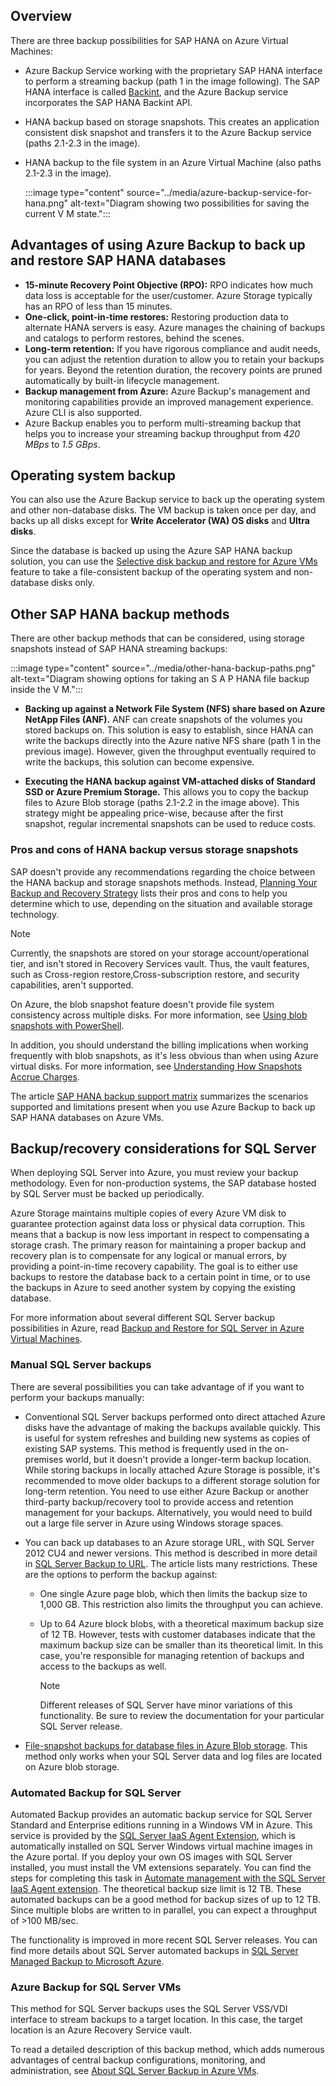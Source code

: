 

## Overview

There are three backup possibilities for SAP HANA on Azure Virtual Machines:

- Azure Backup Service working with the proprietary SAP HANA interface to perform a streaming backup (path 1 in the image following). The SAP HANA interface is called [Backint](/azure/backup/sap-hana-database-about), and the Azure Backup service incorporates the SAP HANA Backint API.

- HANA backup based on storage snapshots. This creates an application consistent disk snapshot and transfers it to the Azure Backup service (paths 2.1-2.3 in the image).

- HANA backup to the file system in an Azure Virtual Machine (also paths 2.1-2.3 in the image).

    :::image type="content" source="../media/azure-backup-service-for-hana.png" alt-text="Diagram showing two possibilities for saving the current V M state.":::

## Advantages of using Azure Backup to back up and restore SAP HANA databases

- **15-minute Recovery Point Objective (RPO):** RPO indicates how much data loss is acceptable for the user/customer. Azure Storage typically has an RPO of less than 15 minutes.
- **One-click, point-in-time restores:** Restoring production data to alternate HANA servers is easy. Azure manages the chaining of backups and catalogs to perform restores, behind the scenes.
- **Long-term retention:** If you have rigorous compliance and audit needs, you can adjust the retention duration to allow you to retain your backups for years. Beyond the retention duration, the recovery points are pruned automatically by built-in lifecycle management.
- **Backup management from Azure:** Azure Backup's management and monitoring capabilities provide an improved management experience. Azure CLI is also supported.
- Azure Backup enables you to perform multi-streaming backup that helps you to increase your streaming backup throughput from *420 MBps* to *1.5 GBps*.

## Operating system backup

You can also use the Azure Backup service to back up the operating system and other non-database disks. The VM backup is taken once per day, and backs up all disks except for **Write Accelerator (WA) OS disks** and **Ultra disks**.

Since the database is backed up using the Azure SAP HANA backup solution, you can use the [Selective disk backup and restore for Azure VMs](/azure/backup/selective-disk-backup-restore) feature to take a file-consistent backup of the operating system and non-database disks only.

## Other SAP HANA backup methods

There are other backup methods that can be considered, using storage snapshots instead of SAP HANA streaming backups:

:::image type="content" source="../media/other-hana-backup-paths.png" alt-text="Diagram showing options for taking an S A P HANA file backup inside the V M.":::

- **Backing up against a Network File System (NFS) share based on Azure NetApp Files (ANF).** ANF can create snapshots of the volumes you stored backups on. This solution is easy to establish, since HANA can write the backups directly into the Azure native NFS share (path 1 in the previous image). However, given the throughput eventually required to write the backups, this solution can become expensive.

- **Executing the HANA backup against VM-attached disks of Standard SSD or Azure Premium Storage.** This allows you to copy the backup files to Azure Blob storage (paths 2.1-2.2 in the image above). This strategy might be appealing price-wise, because after the first snapshot, regular incremental snapshots can be used to reduce costs.

### Pros and cons of HANA backup versus storage snapshots

SAP doesn't provide any recommendations regarding the choice between the HANA backup and storage snapshots methods. Instead, [Planning Your Backup and Recovery Strategy](https://help.sap.com/viewer/6b94445c94ae495c83a19646e7c3fd56/2.0.05/ef085cd5949c40b788bba8fd3c65743e.html) lists their pros and cons to help you determine which to use, depending on the situation and available storage technology.

>[!Note]
>Currently, the snapshots are stored on your storage account/operational tier, and isn't stored in Recovery Services vault. Thus, the vault features, such as Cross-region restore,Cross-subscription restore, and security capabilities, aren't supported.

On Azure, the blob snapshot feature doesn't provide file system consistency across multiple disks. For more information, see [Using blob snapshots with PowerShell](/archive/blogs/cie/using-blob-snapshots-with-powershell).

In addition, you should understand the billing implications when working frequently with blob snapshots, as it's less obvious than when using Azure virtual disks. For more information, see [Understanding How Snapshots Accrue Charges](/rest/api/storageservices/understanding-how-snapshots-accrue-charges).

The article [SAP HANA backup support matrix](/azure/backup/sap-hana-backup-support-matrix) summarizes the scenarios supported and limitations present when you use Azure Backup to back up SAP HANA databases on Azure VMs.

## Backup/recovery considerations for SQL Server

When deploying SQL Server into Azure, you must review your backup methodology. Even for non-production systems, the SAP database hosted by SQL Server must be backed up periodically.

Azure Storage maintains multiple copies of every Azure VM disk to guarantee protection against data loss or physical data corruption. This means that a backup is now less important in respect to compensating a storage crash. The primary reason for maintaining a proper backup and recovery plan is to compensate for any logical or manual errors, by providing a point-in-time recovery capability. The goal is to either use backups to restore the database back to a certain point in time, or to use the backups in Azure to seed another system by copying the existing database.

For more information about several different SQL Server backup possibilities in Azure, read [Backup and Restore for SQL Server in Azure Virtual Machines](/azure/azure-sql/virtual-machines/windows/backup-restore).

### Manual SQL Server backups

There are several possibilities you can take advantage of if you want to perform your backups manually:

- Conventional SQL Server backups performed onto direct attached Azure disks have the advantage of making the backups available quickly. This is useful for system refreshes and building new systems as copies of existing SAP systems. This method is frequently used in the on-premises world, but it doesn't provide a longer-term backup location. While storing backups in locally attached Azure Storage is possible, it's recommended to move older backups to a different storage solution for long-term retention. You need to use either Azure Backup or another third-party backup/recovery tool to provide access and retention management for your backups. Alternatively, you would need to build out a large file server in Azure using Windows storage spaces.

- You can back up databases to an Azure storage URL, with SQL Server 2012 CU4 and newer versions. This method is described in more detail in [SQL Server Backup to URL](/azure/azure-sql/virtual-machines/windows/backup-restore). The article lists many restrictions. These are the options to perform the backup against:
  - One single Azure page blob, which then limits the backup size to 1,000 GB. This restriction also limits the throughput you can achieve.
  - Up to 64 Azure block blobs, with a theoretical maximum backup size of 12 TB. However, tests with customer databases indicate that the maximum backup size can be smaller than its theoretical limit. In this case, you're responsible for managing retention of backups and access to the backups as well.

    > [!NOTE]
    > Different releases of SQL Server have minor variations of this functionality. Be sure to review the documentation for your particular SQL Server release.

- [File-snapshot backups for database files in Azure Blob storage](/sql/relational-databases/backup-restore/file-snapshot-backups-for-database-files-in-azure). This method only works when your SQL Server data and log files are located on Azure blob storage.

### Automated Backup for SQL Server

Automated Backup provides an automatic backup service for SQL Server Standard and Enterprise editions running in a Windows VM in Azure. This service is provided by the [SQL Server IaaS Agent Extension](/azure/azure-sql/virtual-machines/windows/sql-server-iaas-agent-extension-automate-management), which is automatically installed on SQL Server Windows virtual machine images in the Azure portal. If you deploy your own OS images with SQL Server installed, you must install the VM extensions separately. You can find the steps for completing this task in [Automate management with the SQL Server IaaS Agent extension](/azure/azure-sql/virtual-machines/windows/sql-server-iaas-agent-extension-automate-management). The theoretical backup size limit is 12 TB. These automated backups can be a good method for backup sizes of up to 12 TB. Since multiple blobs are written to in parallel, you can expect a throughput of >100 MB/sec.

The functionality is improved in more recent SQL Server releases. You can find more details about SQL Server automated backups in [SQL Server Managed Backup to Microsoft Azure](/sql/relational-databases/backup-restore/sql-server-managed-backup-to-microsoft-azure).

### Azure Backup for SQL Server VMs

This method for SQL Server backups uses the SQL Server VSS/VDI interface to stream backups to a target location. In this case, the target location is an Azure Recovery Service vault.

To read a detailed description of this backup method, which adds numerous advantages of central backup configurations, monitoring, and administration, see [About SQL Server Backup in Azure VMs](/azure/backup/backup-azure-sql-database).
